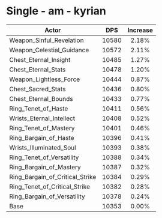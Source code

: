 # Single - am - kyrian
| Actor | DPS | Increase |
|---|:---:|:---:|
|Weapon_Sinful_Revelation|10580|2.18%|
|Weapon_Celestial_Guidance|10572|2.11%|
|Chest_Eternal_Insight|10485|1.27%|
|Chest_Eternal_Stats|10478|1.20%|
|Weapon_Lightless_Force|10444|0.87%|
|Chest_Sacred_Stats|10436|0.80%|
|Chest_Eternal_Bounds|10433|0.77%|
|Ring_Tenet_of_Haste|10411|0.56%|
|Wrists_Eternal_Intellect|10408|0.52%|
|Ring_Tenet_of_Mastery|10401|0.46%|
|Ring_Bargain_of_Haste|10396|0.41%|
|Wrists_Illuminated_Soul|10393|0.38%|
|Ring_Tenet_of_Versatility|10388|0.34%|
|Ring_Bargain_of_Mastery|10387|0.32%|
|Ring_Bargain_of_Critical_Strike|10384|0.29%|
|Ring_Tenet_of_Critical_Strike|10382|0.28%|
|Ring_Bargain_of_Versatility|10378|0.24%|
|Base|10353|0.00%|

